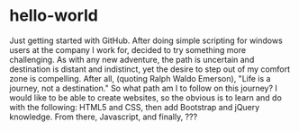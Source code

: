 # hello-world
Just getting started with GitHub. 
After doing simple scripting for windows users at the company I work for, decided to try something more challenging. As with any new adventure, the path is uncertain and destination is distant and indistinct, yet the desire to step out of my comfort zone is compelling. After all, (quoting Ralph Waldo Emerson), "Life is a journey, not a destination."
So what path am I to follow on this journey? I would like to be able to create websites, so the obvious is to learn and do with the following: HTML5 and CSS, then add Bootstrap and jQuery knowledge. From there, Javascript, and finally, ???
